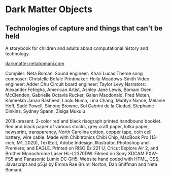 # Dark Matter Objects
## Technologies of capture and things that can't be held

A storybook for children and adults about computational history and technology.

[darkmatter.netabomani.com](http://darkmatter.netabomani.com)

Compiler: Neta Bomani
Sound engineer: Khari Lucas
Theme song composer: Christelle Bofale
Printmaker: Holly Meadows-Smith
Video engineer: Adder Chu
Circuit board engineer: Taylor Levy
Narrators: Alexander Fefegha, American Artist, Ashley Jane Lewis, Bomani Oseni McClendon, Gabrielle Octavia Rucker, Galen Macdonald, Fred Moten, Kameelah Janan Rasheed, Laolu Numa, Lina Chang, Marilyn Nance, Melanie Hoff, Sadé Powell, Simone Browne, Sol Cabrini de la Ciudad, Stephanie Dinkins, Sydney Spann, Zisiga Mukulu

2018-present. 2-color red and black risograph printed handbound booklet. Red and black paper of various stocks, grey craft paper, lotka paper, newsprint, transparency, North Carolina cotton, copper tape, coin cell battery, wire cable. Made with Chibitronics Chibi Chip, MacBook Pro (13-inch, M1, 2020), TextEdit, Adobe Indesign, Illustrator, Photoshop and Premiere; and EAGLE. Printed on RISO Ez 221 U, Cricut Explore Air 2, and Brother Monochrome Laser HL-L2370DW. Filmed on Sony XDCAM PXW-FS5 and Panasonic Lumix DC GH5. Website hand coded with HTML, CSS, Javascript and p5.js by Emma Rae Bruml Norton, Dan Shiffman and Neta Bomani.